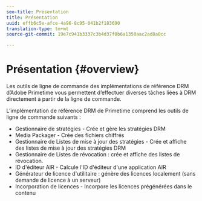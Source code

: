 ```yaml
---
seo-title: Présentation
title: Présentation
uuid: effb6c5e-afce-4a96-8c95-041b2f183690
translation-type: tm+mt
source-git-commit: 19e7c941b3337c3b4d37f0b6a1350aac2ad8a0cc

---
```



# Présentation {#overview}

Les outils de ligne de commande des implémentations de référence DRM d’Adobe Primetime vous permettent d’effectuer diverses tâches liées à DRM directement à partir de la ligne de commande.

L’implémentation de référence DRM de Primetime comprend les outils de ligne de commande suivants :

* Gestionnaire de stratégies - Crée et gère les stratégies DRM
* Media Packager - Crée des fichiers chiffrés
* Gestionnaire de Listes de mise à jour des stratégies - Crée et affiche des listes de mise à jour des stratégies DRM
* Gestionnaire de Listes de révocation : crée et affiche des listes de révocation.
* ID d&#39;éditeur AIR - Calcule l&#39;ID d&#39;éditeur d&#39;une application AIR
* Générateur de licence d&#39;utilitaire : génère des licences localement (sans demande de licence à un serveur)
* Incorporation de licences - Incorpore les licences prégénérées dans le contenu